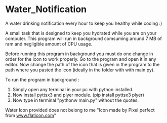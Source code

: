 # Water_Notification
A water drinking notification every hour to keep you healthy while coding :)

A small task that is designed to keep you hydrated while you are on your computer. This program will run in background comsuming around 7 MB of ram and negligible amount of CPU usage. 

Before running this program in background you must do one change in order for the icon to work properly. Go to the program and open it in any editor. Now change the path of the icon that is given in the program to the path where you pasted the icon (ideally in the folder with with main.py). 

To run the program in background :
1. Simply open any terminal in your pc with python installed. 
2. Now install pyttsx3 and plyer module. (pip install pyttsx3 plyer)
3. Now type in terminal "pythonw main.py" without the quotes.


Water Icon provided does not belong to me
"Icon made by Pixel perfect from www.flaticon.com"
